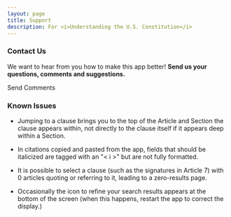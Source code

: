 ```yaml
---
layout: page
title: Support
description: For <i>Understanding the U.S. Constitution</i>
---
```




### Contact Us

We want to hear from you how to make this app better!  **Send us your questions, comments and suggestions.**

<a id="showContact" class="button">Send Comments</a>

### Known Issues

* Jumping to a clause brings you to the top of the Article and Section the clause appears within, not directly to the clause itself if it appears deep within a Section.
* In citations copied and pasted from the app, fields that should be italicized are tagged with an "< i >" but are not fully formatted. 
* It is possible to select a clause (such as the signatures in Article 7) with 0 articles quoting or referring to it, leading to a zero-results page.
* Occasionally the icon to refine your search results appears at the bottom of the screen (when this happens, restart the app to correct the display.)

    <div id="thankyou" style="display:none;">Thank you for your input!</div>
    <div id="contact" title="Send Comments" style="display:none;">
        <form id="contact-form" method="post" action="/labs-contact-us-captcha/">
            <label for="name">Name</label>
            <input type="text" name="name" id="name" value="" class="text ui-widget-content ui-corner-all">
            <label for="email">Email</label>
            <input type="text" name="email" id="email" value="" class="text ui-widget-content ui-corner-all">
            <input type="hidden" name="subject" id="subject" value="Understanding the US Constitution">
            <label for="comments">Comments and Suggestions</label>
            <textarea name="comments" id="comments" rows="4" cols="70" value="" class="text ui-widget-content ui-corner-all"></textarea>
            <div class="g-recaptcha" data-sitekey="6LeVuQ0TAAAAAPQ96Z4YC0lq-vJ78A088-C7OxvZ"></div>
        </form>
        <script src="https://www.google.com/recaptcha/api.js"></script>
    </div>
